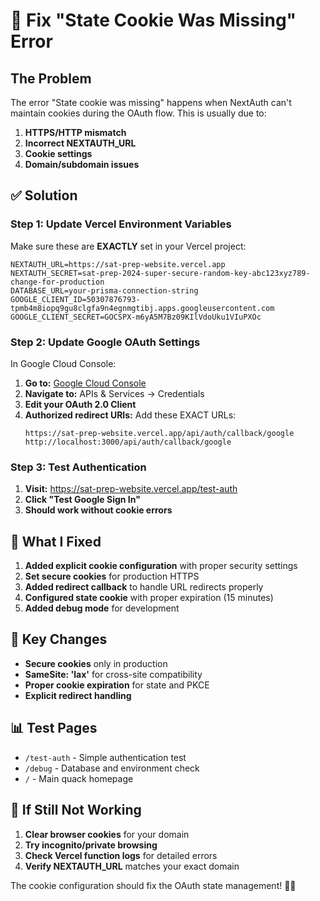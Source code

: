 # 🍪 Fix "State Cookie Was Missing" Error

## The Problem
The error "State cookie was missing" happens when NextAuth can't maintain cookies during the OAuth flow. This is usually due to:

1. **HTTPS/HTTP mismatch**
2. **Incorrect NEXTAUTH_URL**
3. **Cookie settings**
4. **Domain/subdomain issues**

## ✅ Solution

### Step 1: Update Vercel Environment Variables

Make sure these are **EXACTLY** set in your Vercel project:

```env
NEXTAUTH_URL=https://sat-prep-website.vercel.app
NEXTAUTH_SECRET=sat-prep-2024-super-secure-random-key-abc123xyz789-change-for-production
DATABASE_URL=your-prisma-connection-string
GOOGLE_CLIENT_ID=50307876793-tpmb4m8iopq9gu8clgfa9n4egnmgtibj.apps.googleusercontent.com
GOOGLE_CLIENT_SECRET=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
```

### Step 2: Update Google OAuth Settings

In Google Cloud Console:

1. **Go to:** [Google Cloud Console](https://console.cloud.google.com/)
2. **Navigate to:** APIs & Services → Credentials
3. **Edit your OAuth 2.0 Client**
4. **Authorized redirect URIs:** Add these EXACT URLs:
   ```
   https://sat-prep-website.vercel.app/api/auth/callback/google
   http://localhost:3000/api/auth/callback/google
   ```

### Step 3: Test Authentication

1. **Visit:** https://sat-prep-website.vercel.app/test-auth
2. **Click "Test Google Sign In"**
3. **Should work without cookie errors**

## 🔧 What I Fixed

1. **Added explicit cookie configuration** with proper security settings
2. **Set secure cookies** for production HTTPS
3. **Added redirect callback** to handle URL redirects properly
4. **Configured state cookie** with proper expiration (15 minutes)
5. **Added debug mode** for development

## 🎯 Key Changes

- **Secure cookies** only in production
- **SameSite: 'lax'** for cross-site compatibility
- **Proper cookie expiration** for state and PKCE
- **Explicit redirect handling**

## 📊 Test Pages

- `/test-auth` - Simple authentication test
- `/debug` - Database and environment check
- `/` - Main quack homepage

## 🚨 If Still Not Working

1. **Clear browser cookies** for your domain
2. **Try incognito/private browsing**
3. **Check Vercel function logs** for detailed errors
4. **Verify NEXTAUTH_URL** matches your exact domain

The cookie configuration should fix the OAuth state management! 🍪✅
